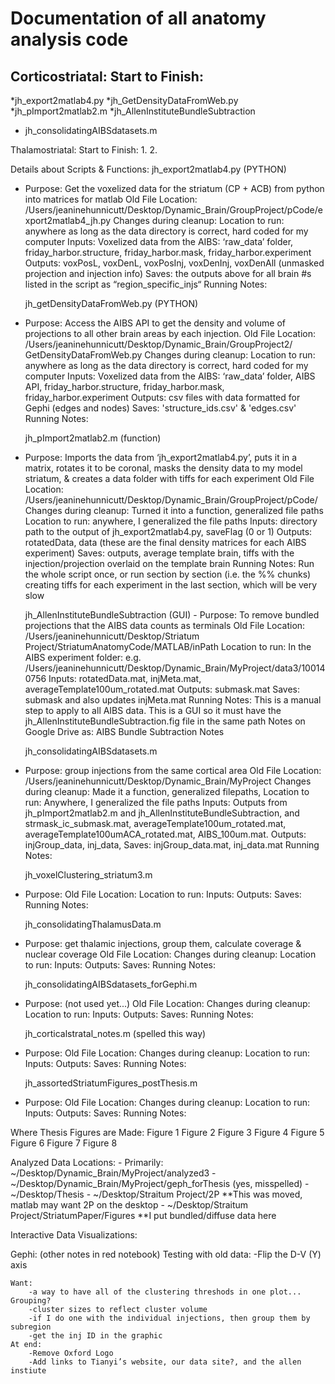 # Documentation of all anatomy analysis code

## Corticostriatal: Start to Finish:
 *jh_export2matlab4.py
 *jh_GetDensityDataFromWeb.py
 *jh_pImport2matlab2.m
 *jh_AllenInstituteBundleSubtraction
 * jh_consolidatingAIBSdatasets.m
 
 


Thalamostriatal: Start to Finish:
	1. 
	2. 

Details about Scripts & Functions:
	jh_export2matlab4.py (PYTHON)
- Purpose: Get the voxelized data for the striatum (CP + ACB) from python into matrices for matlab
Old File Location: /Users/jeaninehunnicutt/Desktop/Dynamic_Brain/GroupProject/pCode/export2matlab4_jh.py
Changes during cleanup:
Location to run: anywhere as long as the data directory is correct, hard coded for my computer
Inputs: Voxelized data from the AIBS: ‘raw_data’ folder, friday_harbor.structure, friday_harbor.mask, friday_harbor.experiment
Outputs: voxPosL, voxDenL, voxPosInj, voxDenInj, voxDenAll (unmasked projection and injection info)
Saves: the outputs above for all brain #s listed in the script as “region_specific_injs“
Running Notes: 

	jh_getDensityDataFromWeb.py (PYTHON)
- Purpose: Access the AIBS API to get the density and volume of projections to all other brain areas by each injection.
Old File Location: /Users/jeaninehunnicutt/Desktop/Dynamic_Brain/GroupProject2/ GetDensityDataFromWeb.py
Changes during cleanup:
Location to run: anywhere as long as the data directory is correct, hard coded for my computer
Inputs: Voxelized data from the AIBS: ‘raw_data’ folder, AIBS API, friday_harbor.structure, friday_harbor.mask, friday_harbor.experiment
Outputs: csv files with data formatted for Gephi (edges and nodes)
Saves: 'structure_ids.csv' & 'edges.csv'
Running Notes:

	jh_pImport2matlab2.m (function)
- Purpose: Imports the data from ‘jh_export2matlab4.py’, puts it in a matrix, rotates it to be coronal, masks the density data to my model striatum, & creates a data folder with tiffs for each experiment
Old File Location: /Users/jeaninehunnicutt/Desktop/Dynamic_Brain/GroupProject/pCode/
Changes during cleanup: Turned it into a function, generalized file paths
Location to run: anywhere, I generalized the file paths
Inputs: directory path to the output of jh_export2matlab4.py, saveFlag (0 or 1)
Outputs: rotatedData, data (these are the final density matrices for each AIBS experiment)
Saves: outputs, average template brain, tiffs with the injection/projection overlaid on the template brain
Running Notes: Run the whole script once, or run section by section (i.e. the %% chunks) 
creating tiffs for each experiment in the last section, which will be very slow

	jh_AllenInstituteBundleSubtraction (GUI)
		- Purpose: To remove bundled projections that the AIBS data counts as terminals
Old File Location: /Users/jeaninehunnicutt/Desktop/Striatum Project/StriatumAnatomyCode/MATLAB/inPath
Location to run: In the AIBS experiment folder: e.g. /Users/jeaninehunnicutt/Desktop/Dynamic_Brain/MyProject/data3/100140756
Inputs: rotatedData.mat, injMeta.mat, averageTemplate100um_rotated.mat
Outputs: submask.mat
Saves: submask and also updates injMeta.mat
Running Notes: This is a manual step to apply to all AIBS data. 
This is a GUI so it must have the jh_AllenInstituteBundleSubtraction.fig file in the same path 
Notes on Google Drive as: AIBS Bundle Subtraction Notes

	jh_consolidatingAIBSdatasets.m
- Purpose: group injections from the same cortical area
Old File Location: /Users/jeaninehunnicutt/Desktop/Dynamic_Brain/MyProject
Changes during cleanup: Made it a function, generalized filepaths, 
Location to run: Anywhere, I generalized the file paths
Inputs: Outputs from jh_pImport2matlab2.m and jh_AllenInstituteBundleSubtraction, and strmask_ic_submask.mat, averageTemplate100um_rotated.mat, averageTemplate100umACA_rotated.mat, AIBS_100um.mat. 
Outputs: injGroup_data, inj_data, 
Saves: injGroup_data.mat, inj_data.mat
Running Notes:
	
	jh_voxelClustering_striatum3.m
- Purpose: 
Old File Location: 
Location to run:
Inputs:
Outputs:
Saves:
Running Notes:
	
	jh_consolidatingThalamusData.m
- Purpose: get thalamic injections, group them, calculate coverage & nuclear coverage
Old File Location: 
Changes during cleanup:
Location to run:
Inputs:
Outputs:
Saves:
Running Notes:
	
	jh_consolidatingAIBSdatasets_forGephi.m
- Purpose: (not used yet...)
Old File Location: 
Changes during cleanup:
Location to run:
Inputs:
Outputs:
Saves:
Running Notes:
	
	jh_corticalstratal_notes.m (spelled this way)
- Purpose: 
Old File Location: 
Changes during cleanup:
Location to run:
Inputs:
Outputs:
Saves:
Running Notes:
	
	jh_assortedStriatumFigures_postThesis.m
- Purpose: 
Old File Location: 
Changes during cleanup:
Location to run:
Inputs:
Outputs:
Saves:
Running Notes:


Where Thesis Figures are Made:
Figure 1
Figure 2
Figure 3
Figure 4
Figure 5
Figure 6
Figure 7
Figure 8

Analyzed Data Locations:
	- Primarily: ~/Desktop/Dynamic_Brain/MyProject/analyzed3
	- ~/Desktop/Dynamic_Brain/MyProject/geph_forThesis (yes, misspelled)
	- ~/Desktop/Thesis
	- ~/Desktop/Straitum Project/2P  **This was moved, matlab may want 2P on the desktop
	- ~/Desktop/Straitum Project/StriatumPaper/Figures  **I put bundled/diffuse data here


Interactive Data Visualizations:

Gephi: (other notes in red notebook)
	Testing with old data:
		-Flip the D-V (Y) axis
		
	Want: 
		-a way to have all of the clustering threshods in one plot... Grouping?
		-cluster sizes to reflect cluster volume
		-if I do one with the individual injections, then group them by subregion
		-get the inj ID in the graphic
	At end:
		-Remove Oxford Logo
		-Add links to Tianyi’s website, our data site?, and the allen instiute
